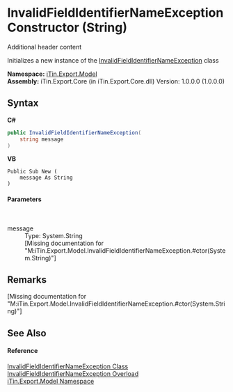 # InvalidFieldIdentifierNameException Constructor (String)
Additional header content 

Initializes a new instance of the <a href="aa454ae5-9b2e-2a8e-d40e-63704c616a72">InvalidFieldIdentifierNameException</a> class

**Namespace:**&nbsp;<a href="ef57ffcc-e95e-b212-5a46-9aa6f5a3511f">iTin.Export.Model</a><br />**Assembly:**&nbsp;iTin.Export.Core (in iTin.Export.Core.dll) Version: 1.0.0.0 (1.0.0.0)

## Syntax

**C#**<br />
``` C#
public InvalidFieldIdentifierNameException(
	string message
)
```

**VB**<br />
``` VB
Public Sub New ( 
	message As String
)
```


#### Parameters
&nbsp;<dl><dt>message</dt><dd>Type: System.String<br />\[Missing <param name="message"/> documentation for "M:iTin.Export.Model.InvalidFieldIdentifierNameException.#ctor(System.String)"\]</dd></dl>

## Remarks
\[Missing <remarks> documentation for "M:iTin.Export.Model.InvalidFieldIdentifierNameException.#ctor(System.String)"\]

## See Also


#### Reference
<a href="aa454ae5-9b2e-2a8e-d40e-63704c616a72">InvalidFieldIdentifierNameException Class</a><br /><a href="935b2c2a-34ae-5ac5-a8dc-fdbac77a59e6">InvalidFieldIdentifierNameException Overload</a><br /><a href="ef57ffcc-e95e-b212-5a46-9aa6f5a3511f">iTin.Export.Model Namespace</a><br />